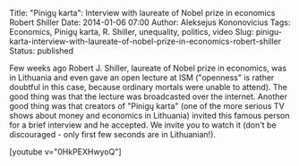 Title: "Pinigų karta": Interview with laureate of Nobel prize in economics Robert Shiller
Date: 2014-01-06 07:00
Author: Aleksejus Kononovicius
Tags: Economics, Pinigų karta, R. Shiller, unequality, politics, video
Slug: pinigu-karta-interview-with-laureate-of-nobel-prize-in-economics-robert-shiller
Status: published

Few weeks
ago Robert J. Shiller, laureate of Nobel prize in economics, was in
Lithuania and even gave an open lecture at ISM ("openness" is rather
doubtful in this case, because ordinary mortals were unable to attend).
The good thing was that the lecture was broadcasted over the internet.
Another good thing was that creators of "Pinigų karta" (one of the more
serious TV shows about money and economics in Lithuania) invited this
famous person for a brief interview and he accepted. We invite you to
watch it (don't be discouraged - only first few seconds are in
Lithuanian!).

[youtube v="0HkPEXHwyoQ"]
